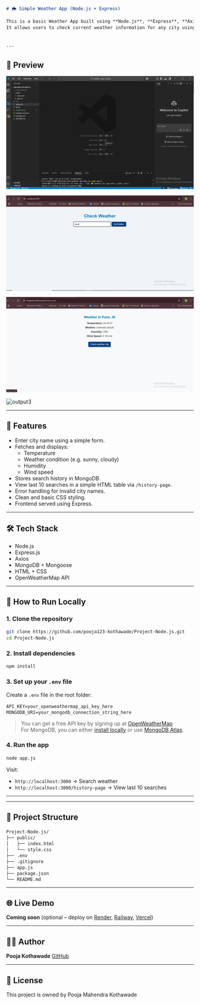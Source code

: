 

````markdown
# 🌦️ Simple Weather App (Node.js + Express)

This is a basic Weather App built using **Node.js**, **Express**, **Axios**, and **MongoDB**.  
It allows users to check current weather information for any city using the **OpenWeatherMap API**, and also view the last 10 search results stored in MongoDB.


---
````

## 📸 Preview

![screenshot](commond.png) 

![screenshot](output1.png) 

![screenshot](output2.png) 

<img width="1364" height="724" alt="output3" src="https://github.com/user-attachments/assets/c0c2afcd-3c3f-4040-9f86-7be34883b76b" />


---

## 🔧 Features

- Enter city name using a simple form.
- Fetches and displays:
  - Temperature
  - Weather condition (e.g. sunny, cloudy)
  - Humidity
  - Wind speed
- Stores search history in MongoDB.
- View last 10 searches in a simple HTML table via `/history-page`.
- Error handling for invalid city names.
- Clean and basic CSS styling.
- Frontend served using Express.
---

## 🛠️ Tech Stack

- Node.js
- Express.js
- Axios
- MongoDB + Mongoose
- HTML + CSS 
- OpenWeatherMap API
  
---

## 🚀 How to Run Locally

### 1. Clone the repository

```bash
git clone https://github.com/pooja123-kothawade/Project-Node.js.git
cd Project-Node.js
````

### 2. Install dependencies

```bash
npm install
```

### 3. Set up your `.env` file

Create a `.env` file in the root folder:

```env
API_KEY=your_openweathermap_api_key_here
MONGODB_URI=your_mongodb_connection_string_here
```

> You can get a free API key by signing up at [OpenWeatherMap](https://openweathermap.org/api)  
> For MongoDB, you can either [install locally](https://www.mongodb.com/try/download/community) or use [MongoDB Atlas](https://www.mongodb.com/cloud/atlas).

### 4. Run the app

```bash
node app.js
```

Visit:  
- `http://localhost:3000` → Search weather  
- `http://localhost:3000/history-page` → View last 10 searches

---

---

## 📁 Project Structure

```
Project-Node.js/
├── public/
│   ├── index.html
│   └── style.css
├── .env
├── .gitignore
├── app.js
├── package.json
└── README.md
```

---

## 🌐 Live Demo

**Coming soon** (optional – deploy on [Render](https://render.com/), [Railway](https://railway.app/), [Vercel](https://vercel.com/))

---

## 👩‍💻 Author

**Pooja Kothawade**
[GitHub](https://github.com/pooja123-kothawade)

---

## 📜 License

This project is owned by Pooja Mahendra Kothawade

```


